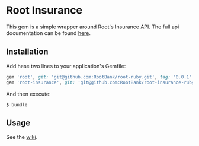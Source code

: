 # Root Insurance

This gem is a simple wrapper around Root's Insurance API.
The full api documentation can be found [here](https://app.root.co.za/docs/insurance/api).

## Installation

Add hese two lines to your application's Gemfile:

```ruby
gem 'root', git: 'git@github.com:RootBank/root-ruby.git', tag: "0.0.1"
gem 'root-insurance', git: 'git@github.com:RootBank/root-insurance-ruby.git', tag: "0.0.4"
```

And then execute:

    $ bundle

## Usage

See the [wiki](https://github.com/RootBank/root-insurance-ruby/wiki).
